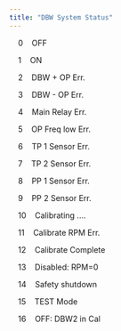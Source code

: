```yaml
---
title: "DBW System Status"
---
```


&nbsp; &nbsp; 0&nbsp; &nbsp; OFF &nbsp; &nbsp;

&nbsp; &nbsp; 1&nbsp; &nbsp; ON &nbsp; &nbsp;

&nbsp; &nbsp; 2&nbsp; &nbsp; DBW + OP Err. &nbsp; &nbsp;

&nbsp; &nbsp; 3&nbsp; &nbsp; DBW - OP Err. &nbsp; &nbsp;

&nbsp; &nbsp; 4&nbsp; &nbsp; Main Relay Err. &nbsp; &nbsp;

&nbsp; &nbsp; 5&nbsp; &nbsp; OP Freq low Err. &nbsp; &nbsp;

&nbsp; &nbsp; 6&nbsp; &nbsp; TP 1 Sensor Err. &nbsp; &nbsp;

&nbsp; &nbsp; 7&nbsp; &nbsp; TP 2 Sensor Err. &nbsp; &nbsp;

&nbsp; &nbsp; 8&nbsp; &nbsp; PP 1 Sensor Err. &nbsp; &nbsp;

&nbsp; &nbsp; 9&nbsp; &nbsp; PP 2 Sensor Err. &nbsp; &nbsp;

&nbsp; &nbsp; 10&nbsp; &nbsp; Calibrating .... &nbsp; &nbsp;

&nbsp; &nbsp; 11&nbsp; &nbsp; Calibrate RPM Err. &nbsp; &nbsp;

&nbsp; &nbsp; 12&nbsp; &nbsp; Calibrate Complete &nbsp; &nbsp;

&nbsp; &nbsp; 13&nbsp; &nbsp; Disabled: RPM=0 &nbsp; &nbsp;

&nbsp; &nbsp; 14&nbsp; &nbsp; Safety shutdown &nbsp; &nbsp;

&nbsp; &nbsp; 15&nbsp; &nbsp; TEST Mode &nbsp; &nbsp;

&nbsp; &nbsp; 16&nbsp; &nbsp; OFF: DBW2 in Cal &nbsp; &nbsp;

